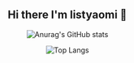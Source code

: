 <div align="center">

## Hi there I'm listyaomi 👋

![Anurag's GitHub stats](https://github-readme-stats.vercel.app/api?username=listyaomii&show_icons=true&theme=radical)

![Top Langs](https://github-readme-stats.vercel.app/api/top-langs/?username=listyaomii&layout=compact)

</div>
